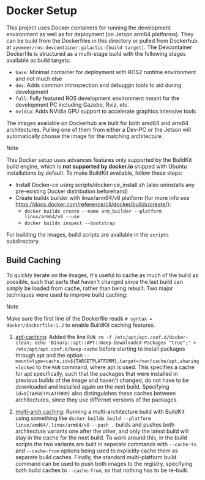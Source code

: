 # Docker Setup

This project uses Docker containers for running the development environment as well as for deployment (on Jetson arm64 platforms). They can be build from the Dockerfiles in this directory or pulled from Dockerhub at `ayomeer/ros-devcontainer:galactic-[build target]`. The Devcontainer Dockerfile is structured as a multi-stage build with the following stages available as build targets:

- `base`:    Minimal container for deployment with ROS2 runtime environment and not much else
- `dev`:     Adds common introspection and debuggin tools to aid during development
- `full`:    Fully featured ROS development environment meant for the development PC including Gazebo, Rviz, etc.
- `nvidia`:  Adds NVidia GPU support to accelerate graphics intensive tools

The images available on Dockerhub are built for both amd64 and arm64 architectures. Pulling one of them from either a Dev-PC or the Jetson will automatically choose the image for the matching architecture. 

> [!NOTE]
> This Docker setup uses advances features only supported by the BuildKit build engine, which is **not supported by docker.io** shipped with Ubuntu installations by default. To make BuildKit available, follow these steps:
> - Install Docker-ce using scripts/docker-ce_install.sh (also uninstalls any pre-existing Docker distribution beforehand)
> - Create buildx builder with linux/arm64/v8 platform (for more info see https://docs.docker.com/reference/cli/docker/buildx/create/):
>    - `docker buildx create --name arm_builder --platform linux/arm64/v8 --use`
>    - `docker buildx inspect --bootstrap`

 
For building the images, build scripts are available in the `scripts` subdirectory.
      
## Build Caching
To quickly iterate on the images, it's useful to cache as much of the build as possible, such that parts that haven't changed since the last build can simply be loaded from cache, rather than being rebuilt. Two major techniques were used to improve build caching:

> [!NOTE]
> Make sure the first line of the Dockerfile reads `# syntax = docker/dockerfile:1.2` to enable BuildKit caching features.

1) [apt-caching](https://github.com/moby/buildkit/blob/master/frontend/dockerfile/docs/reference.md#run---mounttypecache):
Added the line `RUN rm -f /etc/apt/apt.conf.d/docker-clean; echo 'Binary::apt::APT::Keep-Downloaded-Packages "true";' > /etc/apt/apt.conf.d/keep-cache` before starting to install packages through apt and the option `--mount=type=cache,id=${TARGETPLATFORM},target=/var/cache/apt,sharing=locked` to the `RUN` command, where apt is used. This specifies a cache for apt specifically, such that the packages that were installed in previous builds of the image and haven't changed, do not have to be downloaded and installed again on the next build. Specifying `id=${TARGETPLATFORM}` also distinguishes these caches between architectures, since they use differnet versions of the packages.


4) [multi-arch caching](https://github.com/docker/buildx/discussions/1382): 
Running a multi-architecture build with BuildKit using something like `docker buildx build --platform linux/amd64/,linux/arm64/v8 --push .` builds and pushes both architecture variants one after the other, and only the latest build will stay in the cache for the next build. To work around this, in the build scripts the two variants are built in seperate commands with `--cache-to` and `--cache-from` options being used to explicitly cache them as separate build caches. Finally, the standard multi-platform build command can be used to push both images to the registry, specifying both build caches to `--cache-from`, so that nothing has to be re-built.

